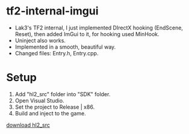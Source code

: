 # tf2-internal-imgui
- Lak3's TF2 internal, I just implemented DIrectX hooking (EndScene, Reset), then added ImGui to it, for hooking used MinHook. 
- Uninject also works.
- Implemented in a smooth, beautiful way.
- Changed files: Entry.h, Entry.cpp.

# Setup
1. Add "hl2_src" folder into "SDK" folder.  
2. Open Visual Studio.
3. Set the project to Release | x86.
4. Build and inject to the game.

[download hl2_src]([https://www.mediafire.com/file/04atwiw7ll2c2pu/hl2_src.rar/file])

